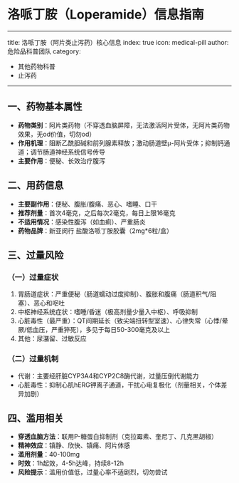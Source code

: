 # 洛哌丁胺（Loperamide）信息指南
---
title: 洛哌丁胺（阿片类止泻药）核心信息
index: true
icon: medical-pill
author: 危险品科普团队
category:
  - 其他药物科普
  - 止泻药
---

## 一、药物基本属性
- **药物类别**：阿片类药物（不穿透血脑屏障，无法激活阿片受体，无阿片类药物效果，无od价值，切勿od）
- **作用机理**：阻断乙酰胆碱和前列腺素释放；激动肠道壁μ-阿片受体；抑制钙通道；调节肠道神经系统信号传导
- **主要作用**：便秘、长效治疗腹泻

## 二、用药信息
- **主要副作用**：便秘、腹胀/腹痛、恶心、嗜睡、口干
- **推荐剂量**：首次4毫克，之后每次2毫克，每日上限16毫克
- **不适用情况**：感染性腹泻（如血痢）、严重肠炎
- **药物品牌**：新亚闵行 盐酸洛哌丁胺胶囊（2mg*6粒/盒）

## 三、过量风险
### （一）过量症状
1. 胃肠道症状：严重便秘（肠道蠕动过度抑制）、腹胀和腹痛（肠道积气/阻塞）、恶心和呕吐
2. 中枢神经系统症状：嗜睡/昏迷（极高剂量少量入中枢）、呼吸抑制
3. 心脏毒性（最严重）：QT间期延长（致尖端扭转型室速）、心律失常（心悸/晕厥/低血压，严重猝死），多见于每日50-300毫克及以上
4. 其他：尿潴留、过敏反应

### （二）过量机制
- 代谢：主要经肝脏CYP3A4和CYP2C8酶代谢，过量压倒代谢能力
- 心脏毒性：抑制心肌hERG钾离子通道，干扰心电复极化（剂量相关，个体差异加剧）

## 四、滥用相关
- **穿透血脑方法**：联用P-糖蛋白抑制剂（克拉霉素、奎尼丁、几克黑胡椒）
- **精神效应**：镇静、欣快、镇痛、阿片体感
- **滥用剂量**：40-100mg
- **时效**：1h起效，4-5h达峰，持续8-12h
- **风险提示**：滥用价值低，过量心率不适剧烈，切勿尝试